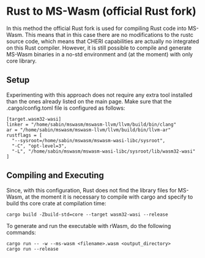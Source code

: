 # Rust to MS-Wasm (official Rust fork)

In this method the official Rust fork is used for compiling Rust code into MS-Wasm. This means that in this case there are no modifications to the rustc source code, which means that CHERI capabilities are actually no integrated on this Rust compiler. However, it is still possible to compile and generate MS-Wasm binaries in a no-std environment and (at the moment) with only core library.


## Setup

Experimenting with this approach does not require any extra tool installed than the ones already listed on the main page. Make sure that the .cargo/config.toml file is configured as follows:

```
[target.wasm32-wasi]
linker = "/home/sabin/mswasm/mswasm-llvm/llvm/build/bin/clang"
ar = "/home/sabin/mswasm/mswasm-llvm/llvm/build/bin/llvm-ar"
rustflags = [
  "--sysroot=/home/sabin/mswasm/mswasm-wasi-libc/sysroot",
  "-C", "opt-level=3",
  "-L", "/home/sabin/mswasm/mswasm-wasi-libc/sysroot/lib/wasm32-wasi"
]
```


## Compiling and Executing

Since, with this configuration, Rust does not find the library files for MS-Wasm, at the moment it is necessary to compile with cargo and specify to build ths core crate at compilation time:

```
cargo build -Zbuild-std=core --target wasm32-wasi --release
```

To generate and run the executable with rWasm, do the following commands:

```
cargo run -- -w --ms-wasm <filename>.wasm <output_directory>
cargo run --release
```
